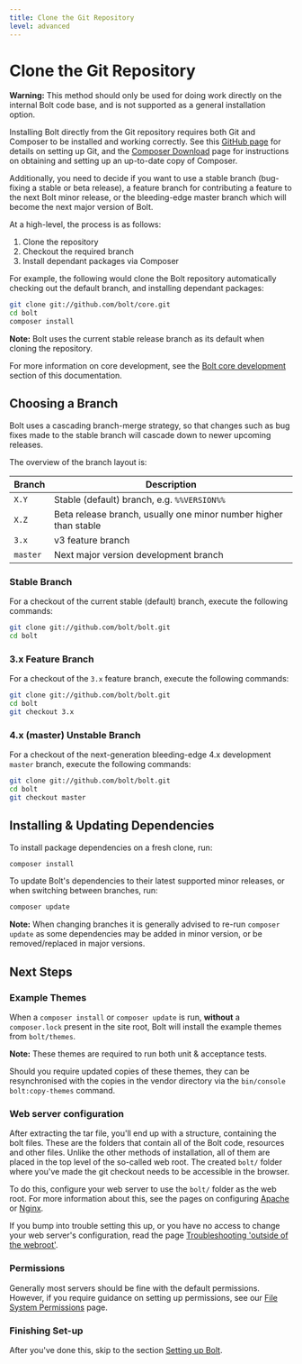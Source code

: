 ```yaml
---
title: Clone the Git Repository
level: advanced
---
```

Clone the Git Repository
========================

<p class="warning"><strong>Warning:</strong> This method should only be used
for doing work directly on the internal Bolt code base, and is not supported as
a general installation option.</p>

Installing Bolt directly from the Git repository requires both Git and Composer
to be installed and working correctly. See this [GitHub page][git] for details
on setting up Git, and the [Composer Download][composer] page for instructions
on obtaining and setting up an up-to-date copy of Composer.

Additionally, you need to decide if you want to use a stable branch (bug-fixing
a stable or beta release), a feature branch for contributing a feature to the
next Bolt minor release, or the bleeding-edge master branch which will become
the next major version of Bolt.

At a high-level, the process is as follows:

1. Clone the repository
1. Checkout the required branch
1. Install dependant packages via Composer

For example, the following would clone the Bolt repository automatically
checking out the default branch, and installing dependant packages:

```bash
git clone git://github.com/bolt/core.git
cd bolt
composer install
```

<p class="note"><strong>Note:</strong> Bolt uses the current stable release
branch as its default when cloning the repository.</p>

For more information on core development, see the [Bolt core development][core-dev]
section of this documentation.

Choosing a Branch
-----------------

Bolt uses a cascading branch-merge strategy, so that changes such as bug fixes
made to the stable branch will cascade down to newer upcoming releases.

The overview of the branch layout is:

| Branch        | Description |
| ------------- | ----------- |
| `X.Y`    | Stable (default) branch, e.g. `%%VERSION%%`
| `X.Z`    | Beta release branch, usually one minor number higher than stable
| `3.x`    | v3 feature branch
| `master` | Next major version development branch


### Stable Branch

For a checkout of the current stable (default) branch, execute the following
commands:

```bash
git clone git://github.com/bolt/bolt.git
cd bolt
```


### 3.x Feature Branch

For a checkout of the `3.x` feature branch, execute the following commands:

```bash
git clone git://github.com/bolt/bolt.git
cd bolt
git checkout 3.x
```


### 4.x (master) Unstable Branch

For a checkout of the next-generation bleeding-edge 4.x development `master`
branch, execute the following commands:

```bash
git clone git://github.com/bolt/bolt.git
cd bolt
git checkout master
```


Installing & Updating Dependencies
----------------------------------

To install package dependencies on a fresh clone, run:

```bash
composer install
```

To update Bolt's dependencies to their latest supported minor releases, or when
switching between branches, run:

```bash
composer update
```

<p class="note"><strong>Note:</strong> When changing branches it is generally
advised to re-run <code>composer update</code> as some dependencies may be
added in minor version, or be removed/replaced in major versions.</p>


Next Steps
----------

### Example Themes

When a `composer install` or `composer update` is run, **without** a
`composer.lock` present in the site root, Bolt will install the example themes
from `bolt/themes`.

<p class="note"><strong>Note:</strong> These themes are required to run both
unit & acceptance tests.</p>

Should you require updated copies of these themes, they can be resynchronised
with the copies in the vendor directory via the `bin/console bolt:copy-themes`
command.


### Web server configuration

After extracting the tar file, you'll end up with a structure, containing the
bolt files. These are the folders that contain all of the Bolt code, resources
and other files. Unlike the other methods of installation, all of them are
placed in the top level of the so-called web root. The created `bolt/` folder
where you've made the git checkout needs to be accessible in the browser.

To do this, configure your web server to use the `bolt/` folder as the
web root. For more information about this, see the pages on configuring
[Apache][apache] or [Nginx][nginx].

If you bump into trouble setting this up, or you have no access to
change your web server's configuration, read the page
[Troubleshooting 'outside of the webroot'][webroot].


### Permissions

Generally most servers should be fine with the default permissions. However, if
you require guidance on setting up permissions, see our [File System
Permissions](permissions) page.


### Finishing Set-up

After you've done this, skip to the section [Setting up Bolt][config].

[apache]: ../installation/webserver/apache
[nginx]: ../installation/webserver/nginx
[git]: https://help.github.com/articles/set-up-git/
[composer]: https://getcomposer.org/download/
[core-dev]: ../core-development
[webroot]: ../howto/troubleshooting-outside-webroot
[config]: ../configuration/introduction
